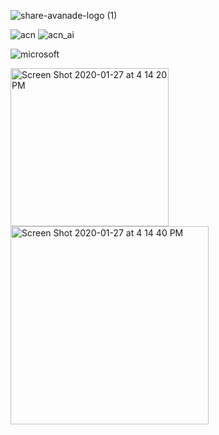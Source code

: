 ![share-avanade-logo (1)](https://user-images.githubusercontent.com/19508013/165677592-ae738a6c-6d57-41cb-9d78-340556ebefa2.jpg)

![acn](https://user-images.githubusercontent.com/19508013/172679748-db2fcd08-997c-4405-bba5-18d679cfb653.png)
![acn_ai](https://user-images.githubusercontent.com/19508013/172679773-7b8649cb-1e6b-4c57-88cb-5c4c89ea175b.png)

![microsoft](https://user-images.githubusercontent.com/19508013/192884743-d6ff500e-ffaf-4dfa-b8e3-552bfb796463.jpg)

<img width="253" alt="Screen Shot 2020-01-27 at 4 14 20 PM" src="https://github.com/shawna-tuli-silicon-valley/avanade-accenture-microsoft-irvine-ai-product/assets/19508013/4aa0708e-00bb-4e4f-96d0-8d6127801e19">

<img width="317" alt="Screen Shot 2020-01-27 at 4 14 40 PM" src="https://github.com/shawna-tuli-silicon-valley/avanade-accenture-microsoft-irvine-ai-product/assets/19508013/f91e4fc8-6479-4912-b898-b66c0149f750">
